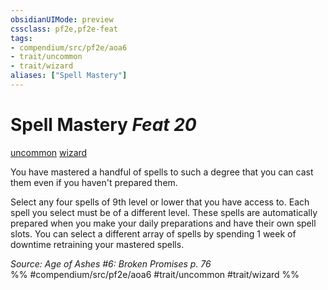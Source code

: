 ```yaml
---
obsidianUIMode: preview
cssclass: pf2e,pf2e-feat
tags:
- compendium/src/pf2e/aoa6
- trait/uncommon
- trait/wizard
aliases: ["Spell Mastery"]
---
```

# Spell Mastery  *Feat 20*  
[uncommon](../../rules/traits/uncommon.md)  [wizard](../../rules/traits/wizard.md)  


You have mastered a handful of spells to such a degree that you can cast them even if you haven't prepared them.

Select any four spells of 9th level or lower that you have access to. Each spell you select must be of a different level. These spells are automatically prepared when you make your daily preparations and have their own spell slots. You can select a different array of spells by spending 1 week of downtime retraining your mastered spells.

*Source: Age of Ashes #6: Broken Promises p. 76*  
%% #compendium/src/pf2e/aoa6 #trait/uncommon #trait/wizard %%